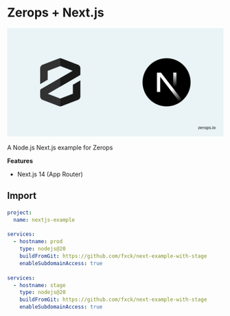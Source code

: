 # Zerops + Next.js

![Header Image](public/ZeropsNextjs.png)

A Node.js Next.js example for Zerops

**Features**

- Next.js 14 (App Router)

## Import

```yaml
project:
  name: nextjs-example

services:
  - hostname: prod
    type: nodejs@20
    buildFromGit: https://github.com/fxck/next-example-with-stage
    enableSubdomainAccess: true

services:
  - hostname: stage
    type: nodejs@20
    buildFromGit: https://github.com/fxck/next-example-with-stage
    enableSubdomainAccess: true
```
